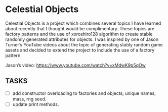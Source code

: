 # Celestial Objects

Celestial Objects is a project which combines several topics I have learned about recently that 
I thought would be complimentary. These topics are factory patterns and the use of xoroshiro128 
algorithm to create stable randomly generated attributes for objects. I was inspired by one of 
Jason Turner’s YouTube videos about the topic of generating stably random game assets and decided 
to extend the project to include the use of a factory pattern. 

Jason’s video:
https://www.youtube.com/watch?v=xMdwK9p5qOw

## TASKS
- [ ] add constructor overloading to factories and objects; unique names, mass, rng seed.
- [ ] update print methods.
